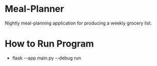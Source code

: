 # Meal-Planner
Nightly meal-planning application for producing a weekly grocery list.

# How to Run Program
* flask --app main.py --debug run